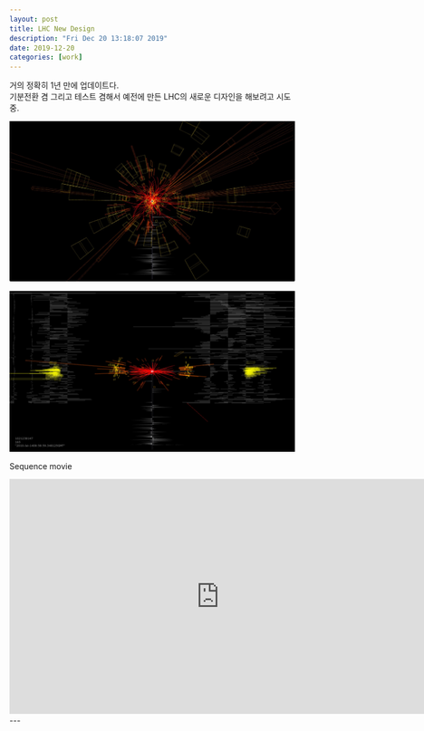 ```yaml
---
layout: post
title: LHC New Design
description: "Fri Dec 20 13:18:07 2019"
date: 2019-12-20
categories: [work]
---
```

거의 정확히 1년 만에 업데이트다.         
기분전환 겸 그리고 테스트 겸해서 예전에 만든 LHC의 새로운 디자인을 해보려고 시도중.           

![/assets/images/2019/lhc_new_design_01.jpg](/assets/images/2019/lhc_new_design_01.jpg)       

![/assets/images/2019/lhc_new_design_02.jpg](/assets/images/2019/lhc_new_design_02.jpg)         

Sequence movie
<iframe src="https://player.vimeo.com/video/380835335" width="740" height="415" frameborder="0" allow="autoplay; fullscreen" allowfullscreen></iframe>
---
